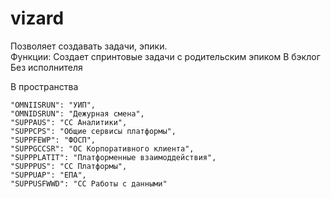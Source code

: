 # vizard
Позволяет создавать задачи, эпики.<br>
Функции:
Создает спринтовые задачи с родительским эпиком
В бэклог
Без исполнителя

В пространства 

    "OMNIISRUN": "УИП",
    "OMNIDSRUN": "Дежурная смена",
    "SUPPAUS": "СС Аналитики",
    "SUPPCPS": "Общие сервисы платформы",
    "SUPPFEWP": "ФОСП",
    "SUPPGCCSR": "ОС Корпоративного клиента",
    "SUPPPLATIT": "Платформенные взаимоддействия",
    "SUPPPUS": "СС Платформы",
    "SUPPUAP": "ЕПА",
    "SUPPUSFWWD": "СС Работы с данными"
